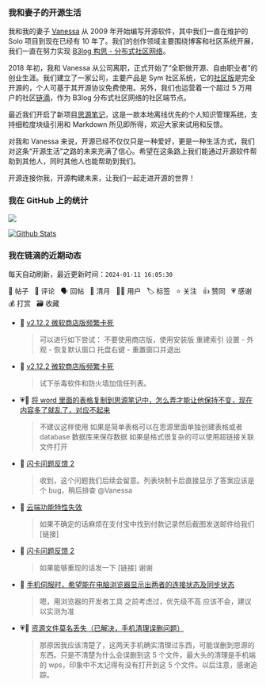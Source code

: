### 我和妻子的开源生活

我和我的妻子 [Vanessa](https://github.com/Vanessa219) 从 2009 年开始编写开源软件，其中我们一直在维护的 Solo 项目到现在已经有 10 年了。我们的创作领域主要围绕博客和社区系统开展，我们一直在努力实现 [B3log 构思 - 分布式社区网络](https://ld246.com/article/1546941897596)。

2018 年初，我和 Vanessa 从公司离职，正式开始了“全职做开源、自由职业者”的创业生涯。我们建立了一家公司，主要产品是 Sym 社区系统，它的[社区版](https://github.com/88250/symphony)是完全开源的，个人可基于其开源协议免费使用。另外，我们也运营着一个超过 5 万用户的社区[链滴](https://ld246.com)，作为 B3log 分布式社区网络的社区端节点。

最近我们开启了新项目[思源笔记](https://github.com/siyuan-note/siyuan)，这是一款本地离线优先的个人知识管理系统，支持细粒度块级引用和 Markdown 所见即所得，欢迎大家来试用和反馈。

对我和 Vanessa 来说，开源已经不仅仅只是一种爱好，更是一种生活方式，我们对这条“开源生活”之路的未来充满了信心。希望在这条路上我们能通过开源软件帮助到其他人，同时其他人也能帮助到我们。

开源连接你我，开源构建未来，让我们一起走进开源的世界！

### 我在 GitHub 上的统计

<a title="Hits" target="_blank" href="https://github.com/88250/88250"><img src="https://hits.b3log.org/88250/88250.svg"></a>

[![Github Stats](https://github-readme-stats.vercel.app/api?username=88250&theme=tokyonight&show_icons=true)](https://github.com/88250)

<!--events start -->

### 我在链滴的近期动态

每天自动刷新，最近更新时间：`2024-01-11 16:05:30`

📝 帖子 &nbsp; 💬 评论 &nbsp; 🗣 回帖 &nbsp; 🌙 清月 &nbsp; 👨‍💻 用户 &nbsp; 🏷️ 标签 &nbsp; ⭐️ 关注 &nbsp; 👍 赞同 &nbsp; 💗 感谢 &nbsp; 💰 打赏 &nbsp; 🗃 收藏

* 💬 [v2.12.2 微软商店版频繁卡死](https://ld246.com/article/1704942951094/comment/1704943757806#comments)

  > 可以进行如下尝试： 不要使用商店版，使用安装版 重建索引 设置 - 外观 - 恢复默认窗口 托盘右键 - 重置窗口并退出
* 💬 [v2.12.2 微软商店版频繁卡死](https://ld246.com/article/1704942951094/comment/1704943064899#comments)

  > 试下杀毒软件和防火墙加信任列表。
* 💗💬 [将 word 里面的表格复制到思源笔记中，怎么弄才能让他保持不变，现在内容多了就乱了，对应不起来](https://ld246.com/article/1704939063321/comment/1704941294029#comments)

  > 不建议这样使用 如果是简单表格可以在思源里面单独创建表格或者 database 数据库来保存数据 如果是格式很复杂的可以使用超链接关联文件打开
* 💬 [闪卡问题反馈 2](https://ld246.com/article/1704801566715/comment/1704940261239#comments)

  > 收到，这个问题我们后续会留意。列表块制卡后直接显示了答案应该是个 bug，稍后排查 @Vanessa
* 💬 [云端功能特性失效](https://ld246.com/article/1704932260032/comment/1704935037233#comments)

  > 如果不确定的话麻烦在支付宝中找到付款记录然后截图发送邮件给我们 [链接]
* 💬 [闪卡问题反馈 2](https://ld246.com/article/1704801566715/comment/1704904891962#comments)

  > 如果能够重现的话发一下 [链接] 谢谢
* 💬 [手机伺服时，希望能在电脑浏览器显示出两者的连接状态及同步状态](https://ld246.com/article/1704897007421/comment/1704900954927#comments)

  > 嗯，用浏览器的开发者工具 之前考虑过，优先级不高 应该不会，建议以实测为准
* 💗💬 [资源文件莫名丢失（已解决，手机清理误删问题）](https://ld246.com/article/1704875463577/comment/1704900137753#comments)

  > 那原因我应该清楚了，这两天手机确实清理过东西，可能误删到思源的东西。只是不清楚为什么会误删到这 5 个文件，最大头的清理是手机端的 wps，印象中不太记得有没有打开到这 5 个文件。以后注意，感谢追踪。


<!--events end -->
